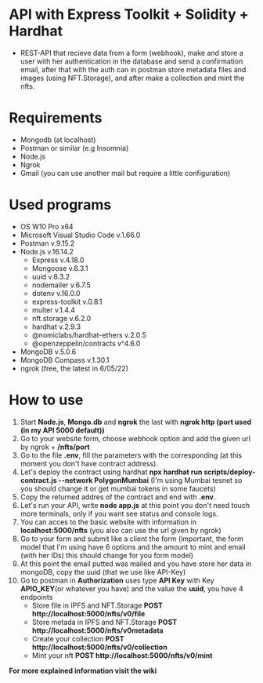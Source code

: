 # API with Express Toolkit + Solidity + Hardhat

- REST-API that recieve data from a form (webhook), make and store a user with her authentication in the database and send a confirmation email, after that with the auth can in postman store metadata files and images (using NFT.Storage), and after make a collection and mint the nfts.

# Requirements

- Mongodb (at localhost)
- Postman or similar (e.g Insomnia)
- Node.js
- Ngrok
- Gmail (you can use another mail but require a little configuration)

# Used programs

- OS W10 Pro x64
- Microsoft Visual Studio Code v.1.66.0
- Postman v.9.15.2
- Node.js v.16.14.2
  - Express v.4.18.0
  - Mongoose v.6.3.1
  - uuid v.8.3.2
  - nodemailer v.6.7.5
  - dotenv v.16.0.0
  - express-toolkit v.0.8.1
  - multer v.1.4.4
  - nft.storage v.6.2.0
  - hardhat v.2.9.3
  - @nomiclabs/hardhat-ethers v.2.0.5
  - @openzeppelin/contracts v^4.6.0
- MongoDB v.5.0.6
- MongoDB Compass v.1.30.1
- ngrok (free, the latest in 6/05/22)

# How to use

1. Start **Node.js**, **Mongo.db** and **ngrok** the last with **ngrok http (port used (in my API 5000 default))**
1. Go to your website form, choose webhook option and add the given url by ngrok + **/nfts/port**
1. Go to the file **.env**, fill the parameters with the corresponding (at this moment you don't have contract address).
1. Let's deploy the contract using hardhat **npx hardhat run scripts/deploy-contract.js --network PolygonMumbai** (I'm using Mumbai tesnet so you should change it or get mumbai tokens in some faucets)
1. Copy the returned addres of the contract and end with **.env**.
1. Let's run your API, write **node app.js** at this point you don't need touch more terminals, only if you want see status and console logs.
1. You can acces to the basic website with information in **localhost:5000/nfts** (you also can use the url given by ngrok)
1. Go to your form and submit like a client the form (important, the form model that I'm using have 6 options and the amount to mint and email (with her IDs) this should change for you form model)
1. At this point the email putted was mailed and you have store her data in mongoDB, copy the uuid (that we use like API-Key)
1. Go to postman in **Authorization** uses type **API Key** with Key **APIO_KEY**(or whatever you have) and the value the **uuid**, you have 4 endpoints
   - Store file in IPFS and NFT.Storage **POST http://localhost:5000/nfts/v0/file**
   - Store metada in IPFS and NFT.Storage **POST http://localhost:5000/nfts/v0metadata**
   - Create your collection **POST http://localhost:5000/nfts/v0/collection**
   - Mint your nft **POST http://localhost:5000/nfts/v0/mint**

**For more explained information visit the wiki**
